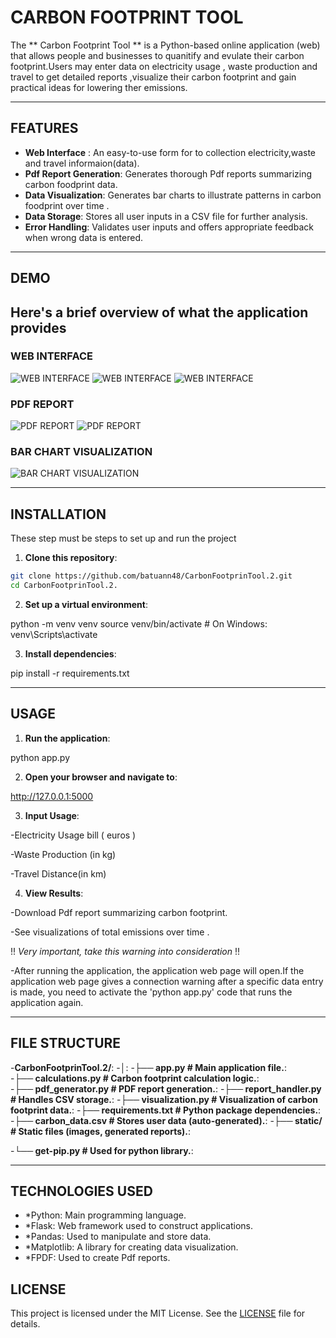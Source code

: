 # CARBON FOOTPRINT TOOL
The ** Carbon Footprint Tool ** is a Python-based online application (web) that allows people and businesses to quanitify and evulate their carbon footprint.Users may enter data on electricity usage , 
waste production and travel to get detailed reports ,visualize their carbon footprint and gain practical ideas for lowering ther emissions.

---

## FEATURES
- **Web Interface** : An easy-to-use form for to collection electricity,waste and travel informaion(data).
- **Pdf Report Generation**: Generates thorough Pdf reports summarizing carbon foodprint data.
- **Data Visualization**: Generates bar charts to illustrate patterns in carbon foodprint over time .
- **Data Storage**: Stores all user inputs in a CSV file for further analysis.
- **Error Handling**: Validates user inputs and offers appropriate feedback when wrong data is entered.
  
---
## DEMO
Here's a brief overview of what the application provides
---

### WEB INTERFACE

![WEB INTERFACE](static/web_interface.png)
![WEB INTERFACE](static/web_interface_calculator.png)
![WEB INTERFACE](static/web_interface_data.png)

### PDF REPORT

![PDF REPORT](static/pdf_report_Amazon_2020.png)
![PDF REPORT](static/pdf_report_all_report_summary_statistics.png)

### BAR CHART VISUALIZATION

![BAR CHART VISUALIZATION](static/bar_chart_visualization.png)

---
## INSTALLATION

These step must be steps to set up and run the project 

1. **Clone this repository**:
 
 ```bash
 git clone https://github.com/batuann48/CarbonFootprinTool.2.git
 cd CarbonFootprinTool.2. 
```

 2. **Set up a virtual environment**:

python -m venv venv
source venv/bin/activate  # On Windows: venv\Scripts\activate

 3. **Install dependencies**:

pip install -r requirements.txt

---


## USAGE

1. **Run the application**:

python app.py

2. **Open your browser and navigate to**:

http://127.0.0.1:5000

3. **Input Usage**:

-Electricity Usage  bill ( euros )

-Waste Production (in kg)

-Travel Distance(in km)

4. **View Results**:

-Download Pdf report summarizing carbon footprint.

-See visualizations of total emissions over time .


!! *Very important, take this warning into consideration* !!


-After running the application, the application web page will open.If the application web page gives a connection warning after a specific data entry is made, you need to activate the 'python app.py' code that runs the application again.


---


## FILE STRUCTURE 


-**CarbonFootprinTool.2/**:
-**│**:
-**├── app.py              # Main application file.**:      
-**├── calculations.py     # Carbon footprint calculation logic.**:    
-**├── pdf_generator.py    # PDF report generation.**:
-**├── report_handler.py   # Handles CSV storage.**:
-**├── visualization.py    # Visualization of carbon footprint data.**:
-**├── requirements.txt    # Python package dependencies.**:
-**├── carbon_data.csv     # Stores user data (auto-generated).**:
-**├── static/             # Static files (images, generated reports).**:


-**└── get-pip.py          # Used for python library.**:


---


## TECHNOLOGIES USED
- *Python: Main programming language.
- *Flask: Web framework used to construct applications.
- *Pandas: Used to manipulate and store data.
- *Matplotlib: A library for creating data visualization.
- *FPDF: Used to create Pdf reports.

## LICENSE

This project is licensed under the MIT License. See the [LICENSE](LICENSE) file for details.

